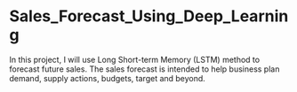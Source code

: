 # Sales_Forecast_Using_Deep_Learning
In this project, I will use Long Short-term Memory (LSTM) method to forecast future sales. The sales forecast is intended to help business plan demand, supply actions, budgets, target and beyond.
